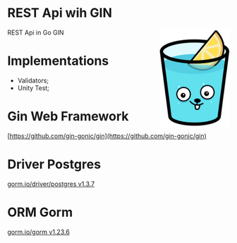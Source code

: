 # REST Api wih GIN
REST Api in Go GIN
<img align="right" width="159px" src="https://raw.githubusercontent.com/gin-gonic/logo/master/color.png">

# Implementations
* Validators;
* Unity Test;

# Gin Web Framework
[https://github.com/gin-gonic/gin](https://github.com/gin-gonic/gin)

# Driver Postgres
[gorm.io/driver/postgres v1.3.7](https://github.com/go-gorm/postgres)

# ORM Gorm
[gorm.io/gorm v1.23.6](https://github.com/go-gorm/gorm)